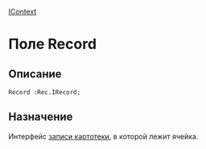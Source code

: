 ﻿---
Link: .IContext.@Record
---

[IContext](Default)

# Поле Record

## Описание

    Record :Rec.IRecord;

## Назначение

Интерфейс [записи картотеки](Inner), в которой лежит ячейка.